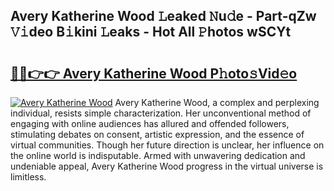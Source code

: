 ## Avery Katherine Wood 𝙻eaked 𝙽u𝚍e - Part-qZw 𝚅𝚒deo B𝚒kini 𝙻eaks - Hot All 𝙿hotos wSCYt

# <h2><a href="http://ld6n6q.urlbe.top/?page=Avery+Katherine+Wood">🔗🔗👉👉 Avery Katherine Wood P𝚑oto𝚜Vid𝚎o</a></h2>

[![Avery Katherine Wood](https://i.imgur.com/eBuTRDB.gif)](http://ld6n6q.urlbe.top/?page=Avery+Katherine+Wood)
Avery Katherine Wood, a complex and perplexing individual, resists simple characterization. Her unconventional method of engaging with online audiences has allured and offended followers, stimulating debates on consent, artistic expression, and the essence of virtual communities. Though her future direction is unclear, her influence on the online world is indisputable. Armed with unwavering dedication and undeniable appeal, Avery Katherine Wood progress in the virtual universe is limitless.
